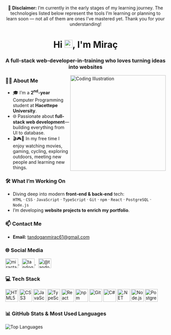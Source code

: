 <!-- ====================  DISCLAIMER  ==================== -->
<p align="center">
  🚧 <strong>Disclaimer:</strong> I’m currently in the early stages of my learning journey. The technologies listed below represent the tools I’m learning or planning to learn soon — not all of them are ones I’ve mastered yet. Thank you for your understanding!
</p>

<!--  ====================  HERO SECTION  ==================== -->
<h1 align="center">Hi <img src="https://raw.githubusercontent.com/aemmadi/aemmadi/master/wave.gif" width="25">, I'm Miraç</h1>
<h3 align="center">A full-stack web-developer-in-training who loves turning ideas into websites</h3>

<!-- Fun illustration sitting on the right side (replace the GIF/PNG URL with any artwork you prefer) -->
<img align="right" src="https://raw.githubusercontent.com/MiracTandogan/miractandogan/main/assets/coding.gif" width="300" alt="Coding Illustration"/>

<!--  ====================  ABOUT ME  ==================== -->
### 👨‍💻 About Me
- 🎓 I’m a **2<sup>nd</sup>-year** Computer Programming student at **Hacettepe University**.  
- 🌐 Passionate about **full-stack web development**—building everything from UI to database.  
- 🎬🎮🚴 In my free time I enjoy watching movies, gaming, cycling, exploring outdoors, meeting new people and learning new things.

<!--  ====================  WHAT I'M WORKING ON  ==================== -->
### 🛠️ What I’m Working On
- Diving deep into modern **front-end & back-end** tech:  
  `HTML` ‧ `CSS` ‧ `JavaScript` ‧ `TypeScript` ‧ `Git` ‧ `npm` ‧ `React` ‧ `PostgreSQL` ‧ `Node.js`
- I’m developing **website projects to enrich my portfolio**.

<!--  ====================  CONTACT  ==================== -->
### 📫 Contact Me
- **Email:** [tandoganmirac61@gmail.com](mailto:tandoganmirac61@gmail.com)

<!--  ====================  SOCIAL MEDIA  ==================== -->
### 🌐 Social Media
<p>
  <a href="https://www.linkedin.com/in/miractandogan" target="_blank">
    <img align="center" src="https://raw.githubusercontent.com/rahuldkjain/github-profile-readme-generator/master/src/images/icons/Social/linked-in-alt.svg" alt="miractandogan" height="30" width="40" />
  </a>
  &nbsp;
  <a href="https://www.hackerrank.com/tandoganmirac61" target="_blank">
    <img align="center" src="https://raw.githubusercontent.com/rahuldkjain/github-profile-readme-generator/master/src/images/icons/Social/hackerrank.svg" alt="tandoganmirac61" height="30" width="40" />
  </a>
  &nbsp;
  <a href="https://medium.com/@tandoganmirac61" target="_blank">
    <img align="center" src="https://raw.githubusercontent.com/rahuldkjain/github-profile-readme-generator/master/src/images/icons/Social/medium.svg" alt="@tandoganmirac61" height="30" width="40" />
  </a>
</p>

<!--  ====================  TECH STACK  ==================== -->
### 💻 Tech Stack
<p align="left">
  <img src="https://cdn.jsdelivr.net/gh/devicons/devicon/icons/html5/html5-original.svg"  width="40" alt="HTML5"/>
  <img src="https://cdn.jsdelivr.net/gh/devicons/devicon/icons/css3/css3-original.svg"    width="40" alt="CSS3"/>
  <img src="https://cdn.jsdelivr.net/gh/devicons/devicon/icons/javascript/javascript-original.svg" width="40" alt="JavaScript"/>
  <img src="https://cdn.jsdelivr.net/gh/devicons/devicon/icons/typescript/typescript-original.svg" width="40" alt="TypeScript"/>
  <img src="https://cdn.jsdelivr.net/gh/devicons/devicon/icons/react/react-original.svg" width="40" alt="React"/>
  <img src="https://cdn.jsdelivr.net/gh/devicons/devicon/icons/npm/npm-original-wordmark.svg" width="40" alt="npm"/>
  <img src="https://cdn.jsdelivr.net/gh/devicons/devicon/icons/git/git-original.svg"     width="40" alt="Git"/>
  <img src="https://cdn.jsdelivr.net/gh/devicons/devicon/icons/csharp/csharp-original.svg" width="40" alt="C#"/>
  <img src="https://cdn.jsdelivr.net/gh/devicons/devicon/icons/dot-net/dot-net-original.svg" width="40" alt=".NET"/>
  <img src="https://cdn.jsdelivr.net/gh/devicons/devicon/icons/nodejs/nodejs-original.svg" width="40" alt="Node.js"/>
  <img src="https://cdn.jsdelivr.net/gh/devicons/devicon/icons/postgresql/postgresql-original.svg" width="40" alt="PostgreSQL"/>
</p>

<!--  ====================  GITHUB STATS / TOP LANGS  ==================== -->
### 📊 GitHub Stats & Most Used Languages
<p> <img src="https://github-readme-stats.vercel.app/api/top-langs/?username=mrctnd&layout=compact&theme=algolia&hide_border=true" alt="Top Languages" /> </p> 
